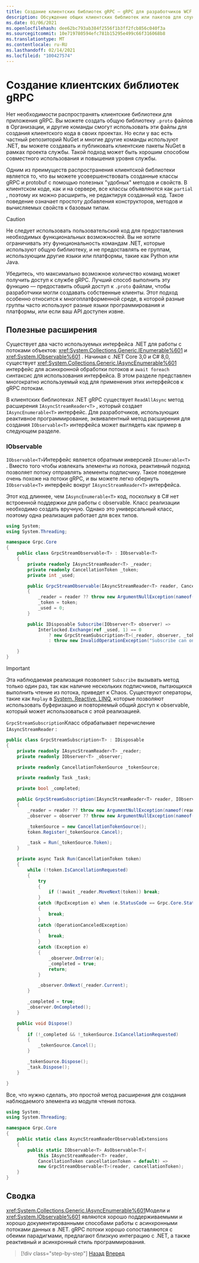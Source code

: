 ```yaml
---
title: Создание клиентских библиотек gRPC — gRPC для разработчиков WCF
description: Обсуждение общих клиентских библиотек или пакетов для служб gRPC Services.
ms.date: 01/06/2021
ms.openlocfilehash: dee62bc793ab384f2556f1b3ff2fcb856c040f3a
ms.sourcegitcommit: 10e719780594efc781b15295e499c66f316068b8
ms.translationtype: MT
ms.contentlocale: ru-RU
ms.lasthandoff: 02/14/2021
ms.locfileid: "100427574"
---
```

# <a name="create-grpc-client-libraries"></a>Создание клиентских библиотек gRPC

Нет необходимости распространять клиентские библиотеки для приложения gRPC. Вы можете создать общую библиотеку `.proto` файлов в Организации, и другие команды смогут использовать эти файлы для создания клиентского кода в своих проектах. Но если у вас есть частный репозиторий NuGet и многие другие команды используют .NET, вы можете создавать и публиковать клиентские пакеты NuGet в рамках проекта службы. Такой подход может быть хорошим способом совместного использования и повышения уровня службы.

Одним из преимуществ распространения клиентской библиотеки является то, что вы можете усовершенствовать созданные классы gRPC и protobuf с помощью полезных "удобных" методов и свойств. В клиентском коде, как и на сервере, все классы объявляются как `partial` , поэтому их можно расширить, не редактируя созданный код. Такое поведение означает простоту добавления конструкторов, методов и вычисляемых свойств к базовым типам.

> [!CAUTION]
> Не следует использовать пользовательский код для предоставления необходимых функциональных возможностей. Вы не хотите ограничивать эту функциональность командам .NET, которые используют общую библиотеку, и не предоставлять ее группам, использующим другие языки или платформы, такие как Python или Java.

Убедитесь, что максимально возможное количество команд может получить доступ к службе gRPC. Лучший способ выполнить эту функцию — предоставить общий доступ к `.proto` файлам, чтобы разработчики могли создавать собственные клиенты. Этот подход особенно относится к многоплатформенной среде, в которой разные группы часто используют разные языки программирования и платформы, или если ваш API доступен извне.

## <a name="useful-extensions"></a>Полезные расширения

Существует два часто используемых интерфейса .NET для работы с потоками объектов: <xref:System.Collections.Generic.IEnumerable%601> и <xref:System.IObservable%601> . Начиная с .NET Core 3,0 и C# 8,0, существует <xref:System.Collections.Generic.IAsyncEnumerable%601> интерфейс для асинхронной обработки потоков и `await foreach` синтаксис для использования интерфейса. В этом разделе представлен многократно используемый код для применения этих интерфейсов к gRPC потокам.

В клиентских библиотеках .NET gRPC существует `ReadAllAsync` метод расширения `IAsyncStreamReader<T>` , который создает `IAsyncEnumerable<T>` интерфейс. Для разработчиков, использующих реактивное программирование, эквивалентный метод расширения для создания `IObservable<T>` интерфейса может выглядеть как пример в следующем разделе.

### <a name="iobservable"></a>IObservable

`IObservable<T>`Интерфейс является обратным инверсией `IEnumerable<T>` . Вместо того чтобы извлекать элементы из потока, реактивный подход позволяет потоку отправлять элементы подписчику. Такое поведение очень похоже на потоки gRPC, и вы можете легко обернуть `IObservable<T>` интерфейс вокруг `IAsyncStreamReader<T>` интерфейса.

Этот код длиннее, чем `IAsyncEnumerable<T>` код, поскольку в C# нет встроенной поддержки для работы с observable. Класс реализации необходимо создать вручную. Однако это универсальный класс, поэтому одна реализация работает для всех типов.

```csharp
using System;
using System.Threading;

namespace Grpc.Core
{
    public class GrpcStreamObservable<T> : IObservable<T>
    {
        private readonly IAsyncStreamReader<T> _reader;
        private readonly CancellationToken _token;
        private int _used;

        public GrpcStreamObservable(IAsyncStreamReader<T> reader, CancellationToken token = default)
        {
            _reader = reader ?? throw new ArgumentNullException(nameof(reader));
            _token = token;
            _used = 0;
        }

        public IDisposable Subscribe(IObserver<T> observer) =>
            Interlocked.Exchange(ref _used, 1) == 0
                ? new GrpcStreamSubscription<T>(_reader, observer, _token)
                : throw new InvalidOperationException("Subscribe can only be called once.");

    }
}
```

> [!IMPORTANT]
> Эта наблюдаемая реализация позволяет `Subscribe` вызывать метод только один раз, так как наличие нескольких подписчиков, пытающихся выполнить чтение из потока, приведет к Chaos. Существуют операторы, такие как `Replay` в [System. Reactive. LINQ](https://www.nuget.org/packages/System.Reactive.Linq), которые позволяют использовать буферизацию и повторяемый общий доступ к observable, который может использоваться с этой реализацией.

`GrpcStreamSubscription`Класс обрабатывает перечисление `IAsyncStreamReader` :

```csharp
public class GrpcStreamSubscription<T> : IDisposable
{
    private readonly IAsyncStreamReader<T> _reader;
    private readonly IObserver<T> _observer;

    private readonly CancellationTokenSource _tokenSource;

    private readonly Task _task;

    private bool _completed;

    public GrpcStreamSubscription(IAsyncStreamReader<T> reader, IObserver<T> observer, CancellationToken token = default)
    {
        _reader = reader ?? throw new ArgumentNullException(nameof(reader));
        _observer = observer ?? throw new ArgumentNullException(nameof(observer));

        _tokenSource = new CancellationTokenSource();
        token.Register(_tokenSource.Cancel);

        _task = Run(_tokenSource.Token);
    }

    private async Task Run(CancellationToken token)
    {
        while (!token.IsCancellationRequested)
        {
            try
            {
                if (!await _reader.MoveNext(token)) break;
            }
            catch (RpcException e) when (e.StatusCode == Grpc.Core.StatusCode.NotFound)
            {
                break;
            }
            catch (OperationCanceledException)
            {
                break;
            }
            catch (Exception e)
            {
                _observer.OnError(e);
                _completed = true;
                return;
            }

            _observer.OnNext(_reader.Current);
        }

        _completed = true;
        _observer.OnCompleted();
    }

    public void Dispose()
    {
        if (!_completed && !_tokenSource.IsCancellationRequested)
        {
            _tokenSource.Cancel();
        }

        _tokenSource.Dispose();
        _task.Dispose();
    }

}
```

Все, что нужно сделать, это простой метод расширения для создания наблюдаемого элемента из модуля чтения потока.

```csharp
using System;
using System.Threading;

namespace Grpc.Core
{
    public static class AsyncStreamReaderObservableExtensions
    {
        public static IObservable<T> AsObservable<T>(
            this IAsyncStreamReader<T> reader,
            CancellationToken cancellationToken = default) =>
            new GrpcStreamObservable<T>(reader, cancellationToken);
    }
}
```

## <a name="summary"></a>Сводка

<xref:System.Collections.Generic.IAsyncEnumerable%601>Модели и <xref:System.IObservable%601> являются хорошо поддерживаемыми и хорошо документированными способами работы с асинхронными потоками данных в .NET. gRPC потоки хорошо сопоставляются с обеими парадигмами, предлагают близкую интеграцию с .NET, а также реактивный и асинхронный стиль программирования.

>[!div class="step-by-step"]
>[Назад](streaming-versus-repeated.md)
>[Вперед](security.md)
